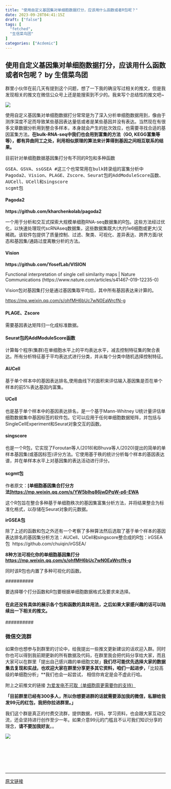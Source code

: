 ```yaml
---
title: "使用自定义基因集对单细胞数据打分，应该用什么函数或者R包呢？"
date: 2023-09-28T04:41:15Z
draft: ["false"]
tags: [
  "fetched",
  "生信菜鸟团"
]
categories: ["Acdemic"]
---
```

使用自定义基因集对单细胞数据打分，应该用什么函数或者R包呢？ by 生信菜鸟团
------
<div><p cid="n819" mdtype="paragraph"><span md-inline="plain">群里小伙伴在前几天有提到这个问题，想了一下我的确没写过相关的推文，但是我发现相关的推文在微信公众号上还是能搜索到不少的。我来写个总结性的推文吧~</span></p><p cid="n819" mdtype="paragraph"><span md-inline="plain"></span><span md-inline="softbreak"></span><span md-inline="image" data-src="https://hanyue-1313320820.cos.ap-guangzhou.myqcloud.com/202309272013419.png"><img data-ratio="0.39577836411609496" data-src="https://mmbiz.qpic.cn/mmbiz_png/iaRJcrq2LosicMJWTvrSjGs9eDBHEURNqTkRZXbibO0LSeiaHX8JCxC8kAvdT1GOOOKxdsv8Js6tcQmsrjPkKO3bGw/640?wx_fmt=png" data-type="png" data-w="758" src="https://mmbiz.qpic.cn/mmbiz_png/iaRJcrq2LosicMJWTvrSjGs9eDBHEURNqTkRZXbibO0LSeiaHX8JCxC8kAvdT1GOOOKxdsv8Js6tcQmsrjPkKO3bGw/640?wx_fmt=png"></span></p><p cid="n820" mdtype="paragraph">使用自定义基因集对单细胞数据打分常常是为了深入分析单细胞数据用到，像由于测序深度不足而导致某些基因表达量低或者是某些基因并没有表达。当然现在有很多文章数据分析用到整合多样本，本身就会产生的批次效应，也需要寻找合适的基因富集方法。<strong>在bulk-RNA-seq中我们也会用到富集的方法（GO, KEGG富集等等），都有异曲同工之处，利用相似原理的算法来计算得到基因之间相互联系的结果。</strong><br></p><p cid="n821" mdtype="paragraph"><span md-inline="plain">目前针对单细胞数据基因集打分有不同的R包和多种函数</span></p><pre spellcheck="false" lang="r " cid="n822" mdtype="fences"><span role="presentation"><span>GSEA</span>、<span>GSVA</span>、<span>ssGSEA</span> <span>#这三个也常常用在bulk转录组的富集分析中</span></span><br><span role="presentation"><span>Pagoda2</span>、<span>Vision</span>、<span>PLAGE</span>、<span>Zscore</span>、<span>Seurat</span>包的<span>AddModuleScore</span>函数、</span><br><span role="presentation"><span>AUCell</span>、<span>UCell</span>和<span>singscore</span></span><br><span role="presentation"><span>scgmt</span>包</span></pre><h4 cid="n823" mdtype="heading"><span md-inline="plain">Pagoda2</span></h4><p cid="n824" mdtype="paragraph"><span md-inline="strong"><strong><span md-inline="url" spellcheck="false">https://github.com/kharchenkolab/pagoda2</span></strong></span></p><p cid="n825" mdtype="paragraph"><span md-inline="plain">一个用于分析和交互式探索大规模单细胞RNA-seq数据集的R包。这些方法经过优化，以快速处理现代scRNAseq数据集，这些数据集既大(大约1e6细胞或更大)又稀疏。该软件包提供了质量控制、过滤、聚类、可视化、差异表达、跨界方面/状态和基因集/通路过度离散分析的方法。</span></p><h4 cid="n826" mdtype="heading"><span md-inline="plain">Vision</span></h4><p cid="n827" mdtype="paragraph"><span md-inline="strong"><strong><span md-inline="url" spellcheck="false">https://github.com/YosefLab/VISION</span></strong></span></p><p cid="n828" mdtype="paragraph"><span md-inline="plain">Functional interpretation of single cell similarity maps | Nature Communications (</span><span md-inline="url" spellcheck="false">https://www.nature.com/articles/s41467-019-12235-0</span><span md-inline="plain">)</span></p><p cid="n829" mdtype="paragraph"><span md-inline="plain">Vision包对基因集打分是通过基因集取平均后，其中所有基因表达来计算的。</span></p><p cid="n830" mdtype="paragraph"><span md-inline="url" spellcheck="false"><a href="https://mp.weixin.qq.com/s?__biz=MzAxMDkxODM1Ng==&amp;mid=2247507596&amp;idx=1&amp;sn=1bae2446918825f2f171f8eb4ea44d0e&amp;scene=21#wechat_redirect" data-linktype="2">https://mp.weixin.qq.com/s/ohfMH6bUc7wN0EaWrcfN-g</a></span></p><h4 cid="n831" mdtype="heading"><span md-inline="plain">PLAGE、Zscore</span></h4><p cid="n832" mdtype="paragraph"><span md-inline="plain">需要基因表达矩阵归一化成标准数据。</span></p><h4 cid="n833" mdtype="heading"><span md-inline="plain">Seurat包的AddModuleScore函数</span></h4><p cid="n834" mdtype="paragraph"><span md-inline="plain">计算每个程序(集群)在单细胞水平上的平均表达水平，减去控制特征集的聚合表达。所有分析特征基于平均表达式进行分类，并从每个分类中随机选择控制特征。</span></p><h4 cid="n835" mdtype="heading"><span md-inline="plain">AUCell</span></h4><p cid="n836" mdtype="paragraph"><span md-inline="plain">基于单个样本中的基因表达排名,使用曲线下的面积来评估输入基因集是否在单个样本的前5%表达基因内富集。</span></p><h4 cid="n837" mdtype="heading"><span md-inline="plain">UCell</span></h4><p cid="n838" mdtype="paragraph"><span md-inline="plain">也是基于单个样本中的基因表达排名，是一个基于Mann-Whitney U统计量评估单细胞数据集中基因标签的软件包。它可以应用于任何单细胞数据矩阵，并包括与SingleCellExperiment和Seurat对象交互的函数。</span></p><h4 cid="n839" mdtype="heading"><span md-inline="plain">singscore</span></h4><p cid="n840" mdtype="paragraph"><span md-inline="plain">也是一个R包，它实现了Foroutan等人(2018)和Bhuva等人(2020)提出的简单的单样本基因集(或基因标签)评分方法。它使用基于秩的统计分析每个样本的基因表达谱，并在单样本水平上对基因集的表达活动进行评分。</span></p><h4 cid="n841" mdtype="heading"><span md-inline="plain">scgmt包</span></h4><p cid="n842" mdtype="paragraph"><span md-inline="plain">作者原文：</span><span md-inline="strong"><strong><span md-inline="plain">[单细胞基因集合打分方法]</span><span md-inline="url" spellcheck="false"><a href="https://mp.weixin.qq.com/s?__biz=Mzg2MzE4NDg5NQ==&amp;mid=2247485168&amp;idx=1&amp;sn=2936595422a6bf0ed1373b5ba6276d99&amp;scene=21#wechat_redirect" data-linktype="2">https://mp.weixin.qq.com/s/YW5bIhq86jwDPqW-p6-EWA</a></span></strong></span></p><p cid="n843" mdtype="paragraph"><span md-inline="plain">这个R包旨在整合多种基于单细胞秩次的基因集富集分析方法，并将结果整合为标准化格式，以存储在Seurat对象的元数据。</span></p><p cid="n844" mdtype="paragraph"><strong><span>irGSEA包</span></strong></p><p cid="n845" mdtype="paragraph"><span md-inline="plain">除了上述的函数和包之外还有一个考察了多种算法然后选取了基于单个样本的基因表达排名的基因集分析方法：AUCell、UCell和singscore整合成的R包：irGSEA包  </span><span md-inline="url" spellcheck="false">https://github.com/chuiqin/irGSEA/</span></p><p cid="n846" mdtype="paragraph"><span md-inline="strong"><strong><span md-inline="plain">8种方法可视化你的单细胞基因集打分 </span><span md-inline="url" spellcheck="false"><a href="https://mp.weixin.qq.com/s?__biz=MzAxMDkxODM1Ng==&amp;mid=2247507596&amp;idx=1&amp;sn=1bae2446918825f2f171f8eb4ea44d0e&amp;scene=21#wechat_redirect" data-linktype="2">https://mp.weixin.qq.com/s/ohfMH6bUc7wN0EaWrcfN-g</a></span></strong></span></p><p cid="n847" mdtype="paragraph"><span md-inline="plain">同时该R包也内置了多种可视化的函数。</span></p><p cid="n848" mdtype="paragraph"><span md-inline="plain">##########</span></p><p cid="n848" mdtype="paragraph"><span md-inline="plain">要选择哪个打分函数和R包要根据单细胞数据格式及要求来选择。</span></p><h4 cid="n849" mdtype="heading"><span>在此还没有具体的展示各个包和函数的具体用法，之后如果大家感兴趣的话可以陆续出一下相关的推文。</span></h4><p><span>##########<br></span></p><h3 cid="n850" mdtype="heading"><span md-inline="plain">微信交流群</span></h3><p cid="n851" mdtype="paragraph"><span md-inline="plain">如果你也想参与到群里的讨论中，给我提出一些推文更新建议的话欢迎入群。同时你也可以得到我前期更新的所有数据及代码，在群里我会把代码分享给大家，而且大家可以在群里「提出自己感兴趣的单细胞文献」</span><span md-inline="strong"><strong>我们尽可能优先选择大家的数据集去复现和实战，也欢迎大家在群里分享更多其它资料，咱们一起进步，</strong></span><span md-inline="plain">「比较高级的单细胞分析」**我们也会一起尝试， 相信你肯定是会不虚此行哈。</span></p><p cid="n852" mdtype="paragraph"><span md-inline="plain">附上之前推文的链接 </span><span md-inline="link"><a spellcheck="false" href="https://mp.weixin.qq.com/s?__biz=MzUzMTEwODk0Ng==&amp;mid=2247512238&amp;idx=1&amp;sn=e0c6dc2ea0e089aabb78133e50fb5d7f&amp;scene=21#wechat_redirect" data-linktype="2"><span md-inline="plain">为爱发电不可取（单细胞周更需要你的支持）</span></a></span></p><p cid="n853" mdtype="paragraph"><span md-inline="strong"><strong>「目前群里已经有300多人，所以你想要进群的话就需要添加我的微信，私聊给我发99元的红包，我把你拉进群里。」</strong></span></p><p cid="n854" mdtype="paragraph"><span md-inline="plain">我们这个群是真正的付费交流群，提供数据，代码，学习资料，也会跟大家互动交流，还会坚持进行创作至少一年。如果介意99元的门槛且不认可我们知识分享的理念，</span><span md-inline="strong"><strong>请不要加我好友</strong></span><span md-inline="plain">。。</span></p><p cid="n855" mdtype="paragraph"><span md-inline="image" data-src="https://hanyue-1313320820.cos.ap-guangzhou.myqcloud.com/202307061012474.png"><img data-ratio="1" data-src="https://mmbiz.qpic.cn/mmbiz_png/iaRJcrq2LosicMJWTvrSjGs9eDBHEURNqTh7xgclyNNOZ1zdX2pPY25mGCZtn5Wibpvlvb2qF6EVWWzqbx2FS5tTQ/640?wx_fmt=png" data-type="png" data-w="172" src="https://mmbiz.qpic.cn/mmbiz_png/iaRJcrq2LosicMJWTvrSjGs9eDBHEURNqTh7xgclyNNOZ1zdX2pPY25mGCZtn5Wibpvlvb2qF6EVWWzqbx2FS5tTQ/640?wx_fmt=png"></span></p><p cid="n856" mdtype="paragraph"><br></p><p cid="n857" mdtype="paragraph"><br></p><p><br></p><p><mp-style-type data-value="10000"></mp-style-type></p></div>  
<hr>
<a href="https://mp.weixin.qq.com/s/HMyeyljR_klbetHu9jdQ7Q",target="_blank" rel="noopener noreferrer">原文链接</a>
